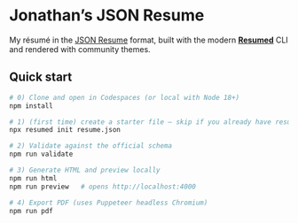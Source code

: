 # Jonathan’s JSON Resume

My résumé in the [JSON Resume](https://jsonresume.org/) format, built with the modern **[Resumed](https://github.com/JsonResume/resumed)** CLI and rendered with community themes.

## Quick start

```bash
# 0) Clone and open in Codespaces (or local with Node 18+)
npm install

# 1) (first time) create a starter file — skip if you already have resume.json
npx resumed init resume.json

# 2) Validate against the official schema
npm run validate

# 3) Generate HTML and preview locally
npm run html
npm run preview   # opens http://localhost:4000

# 4) Export PDF (uses Puppeteer headless Chromium)
npm run pdf
